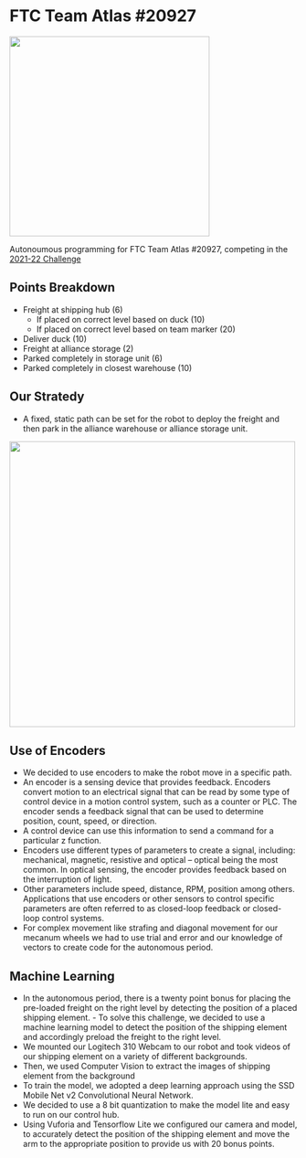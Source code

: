 # FTC Team Atlas #20927

<img src="https://user-images.githubusercontent.com/83014418/159108844-31421b31-b0c7-4a9b-9a34-9f3196391e0b.png" width="350">

Autonoumous programming for FTC Team Atlas #20927, competing in the [2021-22 Challenge](https://youtu.be/I6lX12idAf8)

## Points Breakdown

- Freight at shipping hub (6)
  - If placed on correct level based on duck (10)
  - If placed on correct level based on team marker (20)
- Deliver duck (10)
- Freight at alliance storage (2)
- Parked completely  in storage unit (6)
- Parked completely in closest warehouse (10)

## Our Stratedy

- A fixed, static path can be set for the robot to deploy the freight and then park in the alliance warehouse or alliance storage unit.

<img src="https://user-images.githubusercontent.com/83014418/159151614-9f09e7b5-b1b0-480b-b4a2-d4ec89f6d909.svg" width="500">

## Use of Encoders

- We decided to use encoders to make the robot move in a specific path.
- An encoder is a sensing device that provides feedback. Encoders convert motion to an electrical signal that can be read by some type of control device in a motion control system, such as a counter or PLC. The encoder sends a feedback signal that can be used to determine position, count, speed, or direction.  
- A control device can use this information to send a command for a particular z function.
- Encoders use different types of parameters to create a signal, including: mechanical, magnetic, resistive and optical – optical being the most common. In optical sensing, the encoder provides feedback based on the interruption of light. 
- Other parameters include speed, distance, RPM, position among others. Applications that use encoders or other sensors to control specific parameters are often referred to as closed-loop feedback or closed-loop control systems.
- For complex movement like strafing and diagonal movement for our mecanum wheels we had to use trial and error and our knowledge of vectors to create code for the autonomous period. 

## Machine Learning

- In the autonomous period, there is a twenty point bonus for placing the pre-loaded freight on the right level by detecting the position of a placed shipping element. - To solve this challenge, we decided to use a machine learning model to detect the position of the shipping element and accordingly preload the freight to the right level.
- We mounted our Logitech 310 Webcam to our robot and took videos of our shipping element on a variety of different backgrounds.
- Then, we used Computer Vision to extract the images of shipping element from the background
- To train the model, we adopted a deep learning approach using the SSD Mobile Net v2 Convolutional Neural Network.
- We decided to use a 8 bit quantization to make the model lite and easy to run on our control hub. 
- Using Vuforia and Tensorflow Lite we configured our camera and model, to accurately detect the position of the shipping element and move the arm to the appropriate position to provide us with 20 bonus points.
